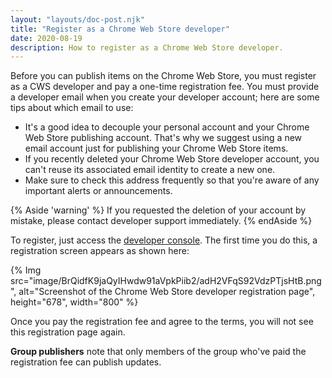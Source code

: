 ```yaml
---
layout: "layouts/doc-post.njk"
title: "Register as a Chrome Web Store developer"
date: 2020-08-19
description: How to register as a Chrome Web Store developer.
---
```


Before you can publish items on the Chrome Web Store, you must register as a CWS developer and pay a
one-time registration fee. You must provide a developer email when you create your developer
account; here are some tips about which email to use:

* It's a good idea to decouple your personal account and your Chrome Web Store publishing account.
  That's why we suggest using a new email account just for publishing your Chrome Web Store items.
* If you recently deleted your Chrome Web Store developer account, you can't reuse its associated
  email identity to create a new one. 
* Make sure to check this address frequently so that you're aware of any important alerts or
  announcements.

{% Aside 'warning' %}
If you requested the deletion of your account by mistake, please contact developer support
immediately.
{% endAside %}


To register, just access the [developer console][1]. The first time you do this, a registration
screen appears as shown here:

{% Img src="image/BrQidfK9jaQyIHwdw91aVpkPiib2/adH2VFqS92VdzPTjsHtB.png", 
       alt="Screenshot of the Chrome Web Store developer registration page", height="678", width="800" %}

Once you pay the registration fee and agree to the terms, you will not see this registration page
again.

<div class="aside aside--note"><strong>Group publishers</strong> note that only members of the group who've paid the registration fee can publish updates.</div>

[1]: https://chrome.google.com/webstore/devconsole
